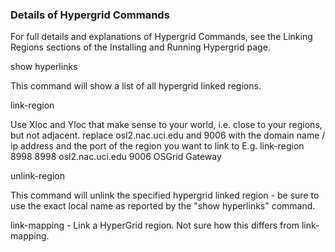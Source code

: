 ### Details of Hypergrid Commands
For full details and explanations of Hypergrid Commands, see the Linking Regions sections of the Installing and Running Hypergrid page.

show hyperlinks

This command will show a list of all hypergrid linked regions.

link-region <Xloc> <Yloc> <host> <port> <location-name>

Use Xloc and Yloc that make sense to your world, i.e. close to your regions, but not adjacent.
replace osl2.nac.uci.edu and 9006 with the domain name / ip address and the port of the region you want to link to
E.g. link-region 8998 8998 osl2.nac.uci.edu 9006 OSGrid Gateway

unlink-region <local region name>

This command will unlink the specified hypergrid linked region - be sure to use the exact local name as reported by the "show hyperlinks" command.

link-mapping - Link a HyperGrid region. Not sure how this differs from link-mapping.
